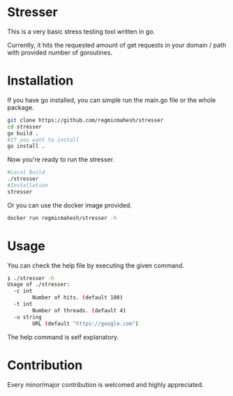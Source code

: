 # Stresser

This is a very basic stress testing tool written in go. <br>

Currently, it hits the requested amount of get requests in your domain / path with provided number of goroutines.

# Installation

If you have go installed, you can simple run the main.go file or the whole package.

```bash
git clone https://github.com/regmicmahesh/stresser
cd stresser
go build .
#If you want to install
go install .
```

Now you're ready to run the stresser.

```bash
#Local Build
./stresser
#Installation
stresser
```

Or you can use the docker image provided.

```bash
docker run regmicmahesh/stresser -h
```


# Usage

You can check the help file by executing the given command.

```bash
❯ ./stresser -h
Usage of ./stresser:
  -c int
        Number of hits. (default 100)
  -t int
        Number of threads. (default 4)
  -u string
        URL (default "https://google.com")
```

The help command is self explanatory.

# Contribution

Every minor/major contribution is welcomed and highly appreciated.